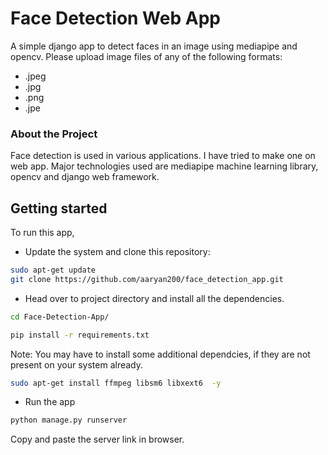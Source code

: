 # Face Detection Web App
A simple django app to detect faces in an image using mediapipe and opencv.
Please upload image files of any of the following formats:
* .jpeg
* .jpg
* .png
* .jpe
### About the Project
Face detection is used in various applications. I have tried to make one on web app.
Major technologies used are mediapipe machine learning library, opencv and django web framework.
## Getting started
To run this app,
* Update the system and clone this repository:
```bash
sudo apt-get update
git clone https://github.com/aaryan200/face_detection_app.git
```
* Head over to project directory and install all the dependencies.
```bash
cd Face-Detection-App/
```
```bash
pip install -r requirements.txt
```
Note: You may have to install some additional dependcies, if they are not present on your system already.
```bash
sudo apt-get install ffmpeg libsm6 libxext6  -y
```
* Run the app
```bash
python manage.py runserver
```
Copy and paste the server link in browser.
